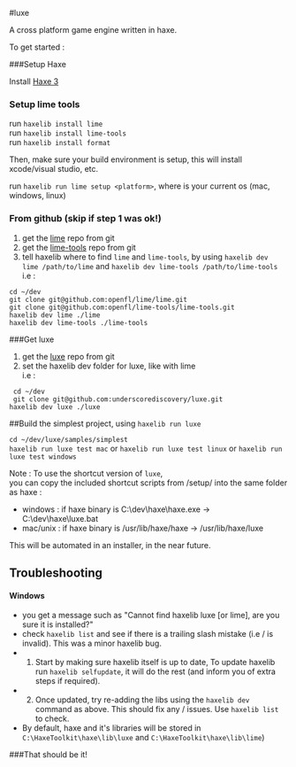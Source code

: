 #luxe

A cross platform game engine written in haxe.   

To get started : 

###Setup Haxe

 Install [Haxe 3](http://haxe.org/download)

### Setup lime tools

 run `haxelib install lime`    
 run `haxelib install lime-tools`     
 run `haxelib install format`   
    
 Then, make sure your build environment is setup, this will install xcode/visual studio, etc.
 
 run `haxelib run lime setup <platform>`,  where <platform> is your current os (mac, windows, linux)
 
### From github (skip if step 1 was ok!)

 1) get the [lime](https://github.com/openfl/lime) repo from git   
 1) get the [lime-tools](https://github.com/openfl/lime-tools) repo from git   
 2) tell haxelib where to find `lime` and `lime-tools`, by using `haxelib dev lime /path/to/lime` and `haxelib dev lime-tools /path/to/lime-tools`   
 i.e :   

 ` cd ~/dev `   
 ` git clone git@github.com:openfl/lime/lime.git `   
 ` git clone git@github.com:openfl/lime-tools/lime-tools.git `   
 ` haxelib dev lime ./lime `   
 ` haxelib dev lime-tools ./lime-tools `   

###Get luxe   

1) get the [luxe](https://github.com/underscorediscovery/luxe) repo from git   
2) set the haxelib dev folder for luxe, like with lime       
 i.e :
 
 ` cd ~/dev`   
 ` git clone git@github.com:underscorediscovery/luxe.git`   
 ` haxelib dev luxe ./luxe `   
 
##Build the simplest project, using `haxelib run luxe`
    
 `cd ~/dev/luxe/samples/simplest`   
 `haxelib run luxe test mac` or `haxelib run luxe test linux` or `haxelib run luxe test windows`

Note : To use the shortcut version of `luxe`,   
you can copy the included shortcut scripts from /setup/ into the same folder as haxe :

- windows : if haxe binary is C:\dev\haxe\haxe.exe -> C:\dev\haxe\luxe.bat
- mac/unix : if haxe binary is /usr/lib/haxe/haxe -> /usr/lib/haxe/luxe 

This will be automated in an installer, in the near future.

## Troubleshooting

#### Windows
- you get a message such as "Cannot find haxelib luxe [or lime], are you sure it is installed?"
 - check `haxelib list` and see if there is a trailing slash mistake (i.e \/ is invalid). This was a minor haxelib bug.
 - 1) Start by making sure haxelib itself is up to date, To update haxelib run `haxelib selfupdate`, it will do the rest (and inform you of extra steps if required).
 - 2) Once updated, try re-adding the libs using the `haxelib dev` command as above. This should fix any \/ issues. Use `haxelib list` to check.
- By default, haxe and it's libraries will be stored in `C:\HaxeToolkit\haxe\lib\luxe` and `C:\HaxeToolkit\haxe\lib\lime`)

###That should be it!
